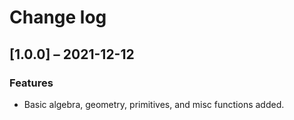 # Change log

## [1.0.0] ⁠– 2021-12-12

### Features

- Basic algebra, geometry, primitives, and misc functions added.
